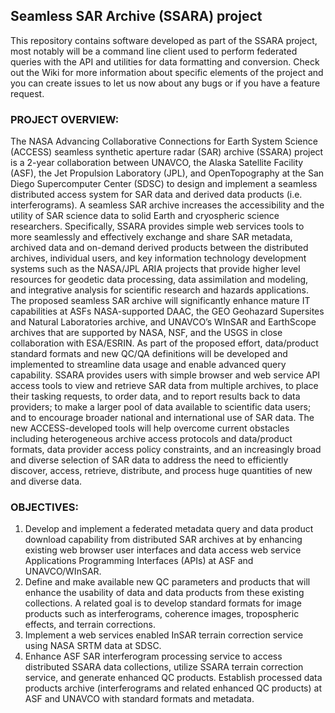 Seamless SAR Archive (SSARA) project 
------

This repository contains software developed as part of the SSARA project, most notably will be a command line client used to perform federated queries with the API and utilities for data formatting and conversion.  Check out the Wiki for more information about specific elements of the project and you can create issues to let us now about any bugs or if you have a feature request.

### PROJECT OVERVIEW:
The NASA Advancing Collaborative Connections for Earth System Science (ACCESS) seamless synthetic aperture radar (SAR) archive (SSARA) project is a 2-year collaboration between UNAVCO, the Alaska Satellite Facility (ASF), the Jet Propulsion Laboratory (JPL), and OpenTopography at the San Diego Supercomputer Center (SDSC) to design and implement a seamless distributed access system for SAR data and derived data products (i.e. interferograms).  A seamless SAR archive increases the accessibility and the utility of SAR science data to solid Earth and cryospheric science researchers. Specifically, SSARA provides simple web services tools to more seamlessly and effectively exchange and share SAR metadata, archived data and on-demand derived products between the distributed archives, individual users, and key information technology development systems such as the NASA/JPL ARIA projects that provide higher level resources for geodetic data processing, data assimilation and modeling, and integrative analysis for scientific research and hazards applications. The proposed seamless SAR archive will significantly enhance mature IT capabilities at ASFs NASA-supported DAAC, the GEO Geohazard Supersites and Natural Laboratories archive, and UNAVCO’s WInSAR and EarthScope archives that are supported by NASA, NSF, and the USGS in close collaboration with ESA/ESRIN. As part of the proposed effort, data/product standard formats and new QC/QA definitions will be developed and implemented to streamline data usage and enable advanced query capability. SSARA provides users with simple browser and web service API access tools to view and retrieve SAR data from multiple archives, to place their tasking requests, to order data, and to report results back to data providers; to make a larger pool of data available to scientific data users; and to encourage broader national and international use of SAR data. The new ACCESS-developed tools will help overcome current obstacles including heterogeneous archive access protocols and data/product formats, data provider access policy constraints, and an increasingly broad and diverse selection of SAR data to address the need to efficiently discover, access, retrieve, distribute, and process huge quantities of new and diverse data.

### OBJECTIVES:
1. Develop and implement a federated metadata query and data product download capability from distributed SAR archives at by enhancing existing web browser user interfaces and data access web service Applications Programming Interfaces (APIs) at ASF and UNAVCO/WInSAR.
2. Define and make available new QC parameters and products that will enhance the usability of data and data products from these existing collections. A related goal is to develop standard formats for image products such as interferograms, coherence images, tropospheric effects, and terrain corrections.
3. Implement a web services enabled InSAR terrain correction service using NASA SRTM data at SDSC.
4. Enhance ASF SAR interferogram processing service to access distributed SSARA data collections, utilize SSARA terrain correction service, and generate enhanced QC products. Establish processed data products archive (interferograms and related enhanced QC products) at ASF and UNAVCO with standard formats and metadata.
